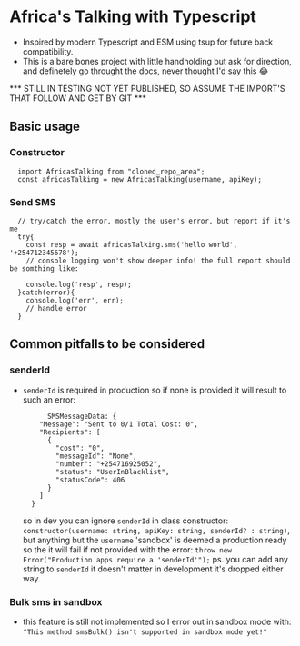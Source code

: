 # Africa's Talking with Typescript
- Inspired by modern Typescript and ESM using tsup for future back compatibility.
- This is a bare bones project with little handholding but ask for direction,
  and definetely go throught the docs, never thought I'd say this 😂

*** STILL IN TESTING 
 NOT YET PUBLISHED, SO ASSUME THE IMPORT'S THAT FOLLOW AND GET BY GIT ***

## Basic usage
### Constructor

```
  import AfricasTalking from "cloned_repo_area";
  const africasTalking = new AfricasTalking(username, apiKey);
```
### Send SMS
```
  // try/catch the error, mostly the user's error, but report if it's me
  try{
    const resp = await africasTalking.sms('hello world', '+254712345678');
    // console logging won't show deeper info! the full report should be somthing like:

    console.log('resp', resp);
  }catch(error){
    console.log('err', err);
    // handle error
  }

```

## Common pitfalls to be considered
### senderId
- `senderId` is required in production so if none is provided it will result to such an
  error:
  ```
        SMSMessageData: {
      "Message": "Sent to 0/1 Total Cost: 0",
      "Recipients": [
        {
          "cost": "0",
          "messageId": "None",
          "number": "+254716925052",
          "status": "UserInBlacklist",
          "statusCode": 406
        }
      ]
    }
  ```
  so in dev you can ignore `senderId` in class constructor: `constructor(username: string, apiKey: string, senderId? : string)`, but anything but the `username` 'sandbox' is deemed
  a production ready so the it will fail if not provided with the error:
  `throw new Error("Production apps require a 'senderId'");`
  ps. you can add any string to `senderId` it doesn't matter in development it's dropped
  either way.

### Bulk sms in sandbox
  - this feature is still not implemented so I error out in sandbox mode with:
    `"This method smsBulk() isn't supported in sandbox mode yet!"`

